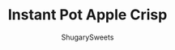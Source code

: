 ---
layout: ../../layouts/MarkdownPostLayout.astro
title: Instant Pot Apple Crisp
author: ShugarySweets
pubDate: 2019-10-29
description: "Easy Instant Pot Apple Crisp is made in minutes! Caramelized apples with a sweet, crisp topping is the perfect fall dessert recipe!"
image_url: https://www.shugarysweets.com/wp-content/uploads/2019/10/instant-pot-apple-crisp-3.jpg
tags: ["Desserts","American"]
calories: 241
protein: 2
carbohydrates: 45
fats: 6
fiber: 5
ingredients: ["6 large Granny Smith apples, peeled and cubed","1 tsp cinnamon","1/4 tsp nutmeg","1/2 tsp almond extract","1/4 cup light brown sugar, packed","1/2 cup water","4 Tbsp unsalted butter, melted","1/2 cup old fashioned oats","1/4 cup all-purpose flour","1/2 cup light brown sugar, packed","pinch of kosher salt","1/2 tsp cinnamon"]
serves: 8
time: "13 minutes"
prepTime: "10 minutes"
instructions: ["Peel and cube apples into large chunks or slices. Combine with cinnamon, nutmeg, almond extract and brown sugar in the Instant Pot. Add water. Stir until combined.","Make the topping in a bowl by combining melted butter with oats, flour, brown sugar, kosher salt, and cinnamon. Sprinkle on TOP of the apples, but do not stir.","Lock the lid in place and select HIGH PRESSURE for a cook time of 3 minutes. When done cooking, do a quick release.","Serve warm with ice cream and caramel sauce!"]
nutrition: ["241 calories","45 grams carbohydrates","15 milligrams cholesterol","6 grams fat","5 grams fiber","2 grams protein","4 grams saturated fat","25 milligrams sodium","32 grams sugar","0 grams trans fat","2 grams unsaturated fat"]
---